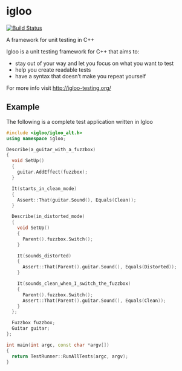 igloo
=====
[![Build Status](https://travis-ci.org/nelabidi/igloo.svg)](https://travis-ci.org/nelabidi/igloo)

A framework for unit testing in C++

Igloo is a unit testing framework for C++ that aims to:

* stay out of your way and let you focus on what you want to test
* help you create readable tests
* have a syntax that doesn’t make you repeat yourself

For more info visit http://igloo-testing.org/

## Example

The following is a complete test application written in Igloo

```C++
#include <igloo/igloo_alt.h>
using namespace igloo;

Describe(a_guitar_with_a_fuzzbox)
{
  void SetUp()
  {
    guitar.AddEffect(fuzzbox);
  }

  It(starts_in_clean_mode)
  {
    Assert::That(guitar.Sound(), Equals(Clean));
  }

  Describe(in_distorted_mode)
  {
    void SetUp()
    {
      Parent().fuzzbox.Switch();
    }

    It(sounds_distorted)
    {
      Assert::That(Parent().guitar.Sound(), Equals(Distorted));
    }

    It(sounds_clean_when_I_switch_the_fuzzbox)
    {
      Parent().fuzzbox.Switch();
      Assert::That(Parent().guitar.Sound(), Equals(Clean));
    }
  };

  Fuzzbox fuzzbox;
  Guitar guitar;
};

int main(int argc, const char *argv[])
{
  return TestRunner::RunAllTests(argc, argv);
}
```

